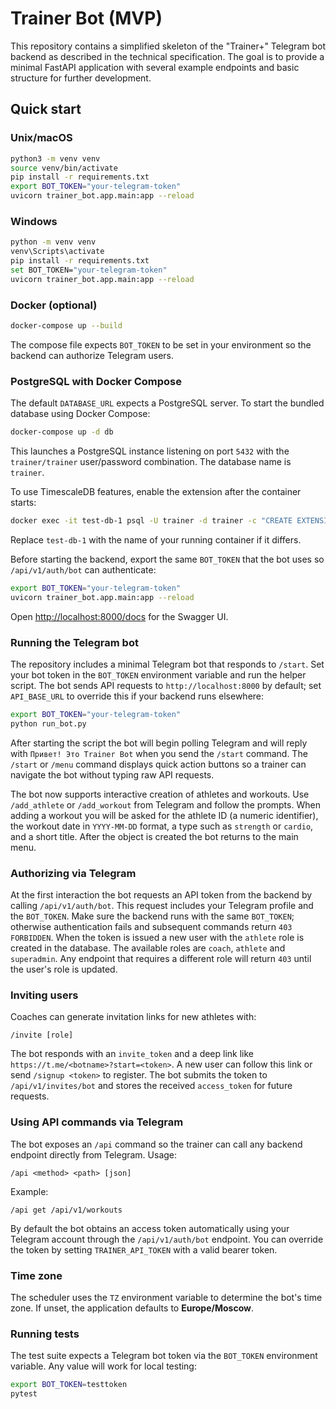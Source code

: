 # Trainer Bot (MVP)

This repository contains a simplified skeleton of the "Trainer+" Telegram bot backend as described in the technical specification. The goal is to provide a minimal FastAPI application with several example endpoints and basic structure for further development.

## Quick start

### Unix/macOS

```bash
python3 -m venv venv
source venv/bin/activate
pip install -r requirements.txt
export BOT_TOKEN="your-telegram-token"
uvicorn trainer_bot.app.main:app --reload
```

### Windows

```bash
python -m venv venv
venv\Scripts\activate
pip install -r requirements.txt
set BOT_TOKEN="your-telegram-token"
uvicorn trainer_bot.app.main:app --reload
```

### Docker (optional)

```bash
docker-compose up --build
```
The compose file expects `BOT_TOKEN` to be set in your environment so the
backend can authorize Telegram users.

### PostgreSQL with Docker Compose

The default `DATABASE_URL` expects a PostgreSQL server. To start the bundled
database using Docker Compose:

```bash
docker-compose up -d db
```

This launches a PostgreSQL instance listening on port `5432` with the
`trainer/trainer` user/password combination. The database name is `trainer`.

To use TimescaleDB features, enable the extension after the container starts:

```bash
docker exec -it test-db-1 psql -U trainer -d trainer -c "CREATE EXTENSION IF NOT EXISTS timescaledb"
```

Replace `test-db-1` with the name of your running container if it differs.

Before starting the backend, export the same `BOT_TOKEN` that the bot uses so
`/api/v1/auth/bot` can authenticate:

```bash
export BOT_TOKEN="your-telegram-token"
uvicorn trainer_bot.app.main:app --reload
```

Open <http://localhost:8000/docs> for the Swagger UI.

### Running the Telegram bot

The repository includes a minimal Telegram bot that responds to `/start`.
Set your bot token in the `BOT_TOKEN` environment variable and run the helper
script. The bot sends API requests to `http://localhost:8000` by default; set
`API_BASE_URL` to override this if your backend runs elsewhere:

```bash
export BOT_TOKEN="your-telegram-token"
python run_bot.py
```

After starting the script the bot will begin polling Telegram and will
reply with `Привет! Это Trainer Bot` when you send the `/start` command.
The `/start` or `/menu` command displays quick action buttons so a trainer can
navigate the bot without typing raw API requests.

The bot now supports interactive creation of athletes and workouts. Use
`/add_athlete` or `/add_workout` from Telegram and follow the prompts.
When adding a workout you will be asked for the athlete ID (a numeric
identifier), the workout date in `YYYY-MM-DD` format, a type such as
`strength` or `cardio`, and a short title. After the object is created the
bot returns to the main menu.

### Authorizing via Telegram

At the first interaction the bot requests an API token from the backend by
calling `/api/v1/auth/bot`. This request includes your Telegram profile and
the `BOT_TOKEN`. Make sure the backend runs with the same `BOT_TOKEN`; otherwise
authentication fails and subsequent commands return `403 FORBIDDEN`. When the
token is issued a new user with the `athlete` role is created in the database.
The available roles are `coach`, `athlete` and `superadmin`. Any endpoint that
requires a different role will return `403` until the user's role is updated.

### Inviting users

Coaches can generate invitation links for new athletes with:

```text
/invite [role]
```

The bot responds with an `invite_token` and a deep link like
`https://t.me/<botname>?start=<token>`. A new user can follow this link or send
`/signup <token>` to register. The bot submits the token to `/api/v1/invites/bot`
and stores the received `access_token` for future requests.

### Using API commands via Telegram

The bot exposes an `/api` command so the trainer can call any backend endpoint
directly from Telegram. Usage:

```text
/api <method> <path> [json]
```

Example:

```text
/api get /api/v1/workouts
```

By default the bot obtains an access token automatically using your Telegram
account through the `/api/v1/auth/bot` endpoint. You can override the token by
setting `TRAINER_API_TOKEN` with a valid bearer token.

### Time zone

The scheduler uses the `TZ` environment variable to determine the bot's time
zone. If unset, the application defaults to **Europe/Moscow**.

### Running tests

The test suite expects a Telegram bot token via the `BOT_TOKEN` environment
variable. Any value will work for local testing:

```bash
export BOT_TOKEN=testtoken
pytest
```
